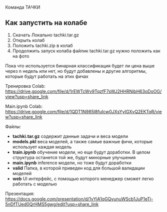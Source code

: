 Команда ТАЧКИ

## Как запустить на колабе
1) Скачать Локально tachki.tar.gz
2) Открыть колаб
3) Положить tachki.zip в колаб
4) Продолжить запуск колаба
файлик tachki.tar.gz нужно положить как на фото

Пока что используется бинарная классификация будет ли цена выше через n недель или нет, но будут добавлены и другие алгоритмы, которые будут работать на этих фичах

Тренировка Colab: https://drive.google.com/file/d/1rEWTcWv9TqzfF7sWJ2HHRNibH63oDoOG/view?usp=share_link

Main.ipynb Colab: https://drive.google.com/file/d/1QDT1N985l8fuIcw0JXsYyIGXvQ2EKTqR/view?usp=share_link

Файлы:
- **tachki.tar.gz** содержит данные задачи и веса модели
- **models.pkl** веса моделей, а также самые важные фичи, которые использует каждая модель
- **train.ipynb** обучение модели, но еще будут доработки. В целом структура останется той же, будут минорные улучшения
- **main.ipynb** inference модели, но тоже будут доработки
- **valid** Папка, в которой приведен код для большой валидации моделей
- **web** UI интерфейс, с помощью которого менеджер сможет легко работать с моделью


Презентация: https://docs.google.com/presentation/d/1vYiA1qGQyunuWScb1JuP1eTj-5nDfTUed0QrHMS5gwg/edit?usp=share_link
